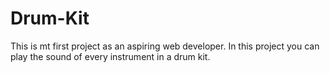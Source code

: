 # Drum-Kit
This is mt first project as an aspiring web developer. In this project you can play the sound of every instrument in a drum kit.
